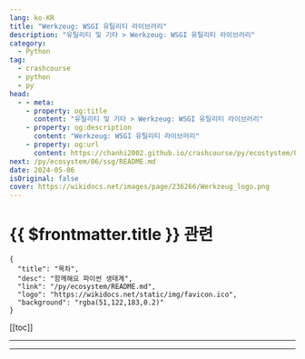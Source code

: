 ```yaml
---
lang: ko-KR
title: "Werkzeug: WSGI 유틸리티 라이브러리"
description: "유틸리티 및 기타 > Werkzeug: WSGI 유틸리티 라이브러리"
category:
  - Python
tag: 
  - crashcourse
  - python
  - py
head:
  - - meta:
    - property: og:title
      content: "유틸리티 및 기타 > Werkzeug: WSGI 유틸리티 라이브러리"
    - property: og:description
      content: "Werkzeug: WSGI 유틸리티 라이브러리"
    - property: og:url
      content: https://chanhi2002.github.io/crashcourse/py/ecostystem/06/util/werkzeug.html
next: /py/ecosystem/06/ssg/README.md
date: 2024-05-06
isOriginal: false
cover: https://wikidocs.net/images/page/236266/Werkzeug_logo.png
---
```


# {{ $frontmatter.title }} 관련

```component VPCard
{
  "title": "목차",
  "desc": "함께해요 파이썬 생태계",
  "link": "/py/ecosystem/README.md",
  "logo": "https://wikidocs.net/static/img/favicon.ico",
  "background": "rgba(51,122,183,0.2)"
}
```

[[toc]]

---

<SiteInfo
  name="Werkzeug: WSGI 유틸리티 라이브러리 | WikiDocs"
  desc="함께해요 파이썬 생태계"
  url="https://wikidocs.net/236266"
  logo="https://wikidocs.net/static/img/favicon.ico"
  preview="https://wikidocs.net/images/page/236266/Werkzeug_logo.png"/>

<!-- TODO: 작성 -->

---

<TagLinks />